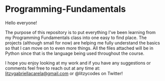 # Programming-Fundamentals
Hello everyone! 

The purpose of this repository is to put everything I've been learning from my Programming Fundamentals class into one easy to find place.
The projects (although small for now) are helping me fully understand the basics so that I can move on to even more things.
All the files attached will be in Python since that is the language being used throughout the course.

I hope you enjoy looking at my work and if you have any suggestions or comments feel free to reach out at any time at: litzygabriellacarela@gmail.com or @litzycodes on Twitter!
